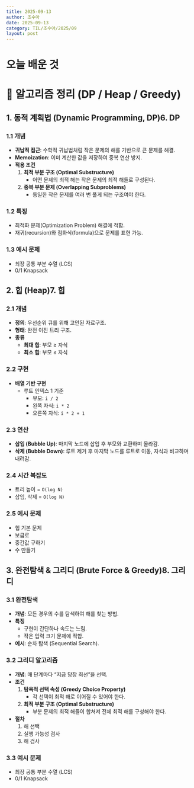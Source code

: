 ```yaml
---
title: 2025-09-13
author: 조수아
date: 2025-09-13
category: TIL/조수아/2025/09
layout: post
---
```


# 오늘 배운 것


# 📘 알고리즘 정리 (DP / Heap / Greedy)

## 1. 동적 계획법 (Dynamic Programming, DP)6. DP

### 1.1 개념

- **귀납적 접근**: 수학적 귀납법처럼 작은 문제의 해를 기반으로 큰 문제를 해결.
- **Memoization**: 이미 계산한 값을 저장하여 중복 연산 방지.
- **적용 조건**
    1. **최적 부분 구조 (Optimal Substructure)**
        - 어떤 문제의 최적 해는 작은 문제의 최적 해들로 구성된다.
    2. **중복 부분 문제 (Overlapping Subproblems)**
        - 동일한 작은 문제를 여러 번 풀게 되는 구조여야 한다.

### 1.2 특징

- 최적화 문제(Optimization Problem) 해결에 적합.
- 재귀(recursion)와 점화식(formula)으로 문제를 표현 가능.

### 1.3 예시 문제

- 최장 공통 부분 수열 (LCS)
- 0/1 Knapsack

## 2. 힙 (Heap)7. 힙

### 2.1 개념

- **정의**: 우선순위 큐를 위해 고안된 자료구조.
- **형태**: 완전 이진 트리 구조.
- **종류**
    - **최대 힙**: 부모 ≥ 자식
    - **최소 힙**: 부모 ≤ 자식

### 2.2 구현

- **배열 기반 구현**
    - 루트 인덱스 1 기준
        - 부모: `i / 2`
        - 왼쪽 자식: `i * 2`
        - 오른쪽 자식: `i * 2 + 1`

### 2.3 연산

- **삽입 (Bubble Up)**: 마지막 노드에 삽입 후 부모와 교환하며 올라감.
- **삭제 (Bubble Down)**: 루트 제거 후 마지막 노드를 루트로 이동, 자식과 비교하며 내려감.

### 2.4 시간 복잡도

- 트리 높이 = `O(log N)`
- 삽입, 삭제 = `O(log N)`

### 2.5 예시 문제

- 힙 기본 문제
- 보급로
- 중간값 구하기
- 수 만들기

## 3. 완전탐색 & 그리디 (Brute Force & Greedy)8. 그리디

### 3.1 완전탐색

- **개념**: 모든 경우의 수를 탐색하여 해를 찾는 방법.
- **특징**
    - 구현이 간단하나 속도는 느림.
    - 작은 입력 크기 문제에 적합.
- **예시**: 순차 탐색 (Sequential Search).

### 3.2 그리디 알고리즘

- **개념**: 매 단계마다 “지금 당장 최선”을 선택.
- **조건**
    1. **탐욕적 선택 속성 (Greedy Choice Property)**
        - 각 선택이 최적 해로 이어질 수 있어야 한다.
    2. **최적 부분 구조 (Optimal Substructure)**
        - 부분 문제의 최적 해들이 합쳐져 전체 최적 해를 구성해야 한다.
- **절차**
    1. 해 선택
    2. 실행 가능성 검사
    3. 해 검사

### 3.3 예시 문제

- 최장 공통 부분 수열 (LCS)
- 0/1 Knapsack